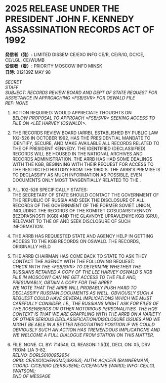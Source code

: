 # 2025 RELEASE UNDER THE PRESIDENT JOHN F. KENNEDY ASSASSINATION RECORDS ACT OF 1992

**発信者（発）:** LIMITED DISSEM CE/EXO INFO CE/R, CE/R/IO, DC/CE, CE/LGL, CE/WUMB  
**受信者（着）:** PRIORITY MOSCOW INFO MINSK  
**日時:** 012139Z MAY 98  

*SECRET*  
*STAFF*  
*SUBJECT: <ASSASSINATIONS> RECORDS REVIEW BOARD AND DEPT OF STATE REQUEST FOR ASSISTANCE IN APPROACHING <FSB/SVR> FOR OSWALD FILE*  
*REF: NONE*  

1. ACTION REQUIRED: WOULD APPRECIATE THOUGHTS ON  
*BELOW PROPOSAL TO APPROACH <FSB/SVR> SEEKING ACCESS TO FILE ON <LEE HARVEY (OSWALD)>.*  

2. THE <ASSASSINATIONS> RECORDS REVIEW BOARD (ARRB), ESTABLISHED BY PUBLIC LAW 102-526 IN OCTOBER 1992, HAS THE PRESIDENTIAL MANDATE TO IDENTIFY, SECURE, AND MAKE AVAILABLE ALL RECORDS RELATED TO THE <ASSASSINATION> OF PRESIDENT KENNEDY. THE IDENTIFIED (DECLASSIFIED) RECORDS WILL BE HOUSED IN THE NATIONAL ARCHIVES AND RECORDS ADMINISTRATION. THE ARRB HAS HAD SOME DEALINGS WITH THE KGB, BEGINNING WITH THEIR REQUEST FOR ACCESS TO THE RESTRICTED <KGB> HISTORY FROM THE 1960'S. THE ARRB'S PREMISE IS TO DECLASSIFY AS MUCH INFORMATION AS POSSIBLE, EVEN DOCUMENTS ONLY MOST TANGENTIALLY RELATED TO THE <KENNEDY> <ASSASSINATION>.  

3. P.L. 102-526 SPECIFICALLY STATES:  
THE SECRETARY OF STATE SHOULD CONTACT THE GOVERNMENT OF THE REPUBLIC OF RUSSIA AND SEEK THE DISCLOSURE OF ALL RECORDS OF THE GOVERNMENT OF THE FORMER SOVIET UNION, INCLUDING THE RECORDS OF THE KOMITET GOSUDARSTVENNOY BEZOPASNOSTI (KGB) AND THE GLAVNOYE UPRAVLENIYE KGB (GRU), RELEVANT TO THE <ASSASSINATION> OF <PRESIDENT KENNEDY> AND SEEK DISCLOSURE OF SUCH INFORMATION.  

4. THE ARRB HAS REQUESTED STATE AND AGENCY HELP IN GETTING ACCESS TO THE KGB RECORDS ON OSWALD. THE RECORDS, ORIGINALLY HELD  

5. THE ARRB CHAIRMAN HAS COME BACK TO STATE TO ASK THEY CONTACT THE AGENCY WITH THE FOLLOWING REQUEST:  
*CHECK WITH THE <FSB/SVR> TO DETERMINE WHETHER THE RUSSIANS RETAINED A COPY OF THE LEE HARVEY OSWALD'S KGB FILE IN MOSCOW? CAN WE GET ACCESS TO THE FILE AND, PRESUMABLY, OBTAIN A COPY FOR THE ARRB?*  
*WE NOTE THAT THE ARRB WILL PROBABLY PUSH HARD TO DECLASSIFY RUSSIAN DOCUMENTS AS WELL. OBVIOUSLY SUCH A REQUEST COULD HAVE SEVERAL IMPLICATIONS WHICH WE MUST CAREFULLY CONSIDER, I.E., THE RUSSIANS MIGHT ASK FOR FILES OF THE ROSENBERGS OR OTHER NOTORIOUS PERSONALITIES. THE HQS CONTEXT IS THAT WE ARE GRAPPLING WITH THE ARRB ON A VARIETY OF OTHER SERIOUS DECLASSIFICATION/DISCLOSURE ISSUES AND WE MIGHT BE ABLE IN A BETTER NEGOTIATING POSITION IF WE COULD OBVIOUSLY SUCH AN ACTION HAS TREMENDOUS IMPLICATIONS AND WE WELCOME A FULL DIALOGUE FROM STATION ON THIS MATTER.*  

6. FILE: NONE. CL BY: 714549, CL REASON: 1.5(D), DECL ON: X5, DRV FROM: LIA 3-82.  
*RELNO: DORLS0100952954*  
*ORIG: CE/EXO(CHENGMD,39263); AUTH: AC/CE/R (BANNERMAN); COORD: C/CE/R/IO (ZERSUSEN); C/CE/WUMB (WARD); INFO: CE/LGL (WATSON);*  
*END OF MESSAGE*